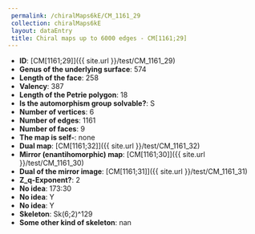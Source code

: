 ```yaml
--- 
 permalink: /chiralMaps6kE/CM_1161_29 
 collection: chiralMaps6kE
 layout: dataEntry
 title: Chiral maps up to 6000 edges - CM[1161;29]
---
```


- **ID**: [CM[1161;29]]({{ site.url }}/test/CM_1161_29)
- **Genus of the underlying surface**: 574
- **Length of the face**: 258
- **Valency**: 387
- **Length of the Petrie polygon**: 18
- **Is the automorphism group solvable?**: S
- **Number of vertices**: 6
- **Number of edges**: 1161
- **Number of faces**: 9
- **The map is self-**: none
- **Dual map**: [CM[1161;32]]({{ site.url }}/test/CM_1161_32)
- **Mirror (enantihomorphic) map**: [CM[1161;30]]({{ site.url }}/test/CM_1161_30)
- **Dual of the mirror image**: [CM[1161;31]]({{ site.url }}/test/CM_1161_31)
- **Z_q-Exponent?**: 2
- **No idea**:  173:30
- **No idea**: Y
- **No idea**: Y
- **Skeleton**: Sk(6;2)^129
- **Some other kind of skeleton**: nan
